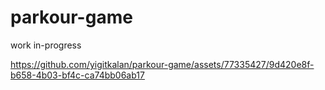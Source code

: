# parkour-game

work in-progress



https://github.com/yigitkalan/parkour-game/assets/77335427/9d420e8f-b658-4b03-bf4c-ca74bb06ab17

